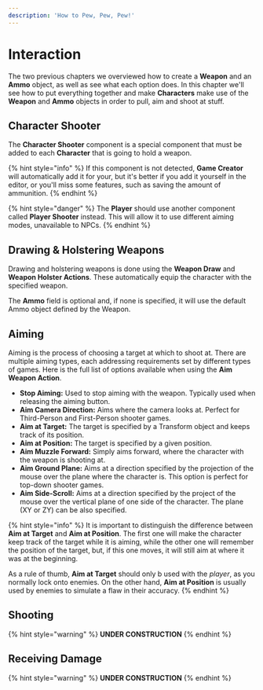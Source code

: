 ```yaml
---
description: 'How to Pew, Pew, Pew!'
---
```


# Interaction

The two previous chapters we overviewed how to create a **Weapon** and an **Ammo** object, as well as see what each option does. In this chapter we'll see how to put everything together and make **Characters** make use of the **Weapon** and **Ammo** objects in order to pull, aim and shoot at stuff.

## Character Shooter

The **Character Shooter** component is a special component that must be added to each **Character** that is going to hold a weapon. 

{% hint style="info" %}
If this component is not detected, **Game Creator** will automatically add it for your, but it's better if you add it yourself in the editor, or you'll miss some features, such as saving the amount of ammunition.
{% endhint %}

{% hint style="danger" %}
The **Player** should use another component called **Player Shooter** instead. This will allow it to use different aiming modes, unavailable to NPCs.
{% endhint %}

## Drawing & Holstering Weapons

Drawing and holstering weapons is done using the **Weapon Draw** and **Weapon Holster Actions**. These automatically equip the character with the specified weapon. 

The **Ammo** field is optional and, if none is specified, it will use the default Ammo object defined by the Weapon.

## Aiming

Aiming is the process of choosing a target at which to shoot at. There are multiple aiming types, each addressing requirements set by different types of games. Here is the full list of options available when using the **Aim Weapon Action**.

* **Stop Aiming:** Used to stop aiming with the weapon. Typically used when releasing the aiming button.
* **Aim Camera Direction:** Aims where the camera looks at. Perfect for Third-Person and First-Person shooter games.
* **Aim at Target:** The target is specified by a Transform object and keeps track of its position.
* **Aim at Position:** The target is specified by a given position.
* **Aim Muzzle Forward:** Simply aims forward, where the character with the weapon is shooting at.
* **Aim Ground Plane:** Aims at a direction specified by the projection of the mouse over the plane where the character is. This option is perfect for top-down shooter games.
* **Aim Side-Scroll:** Aims at  a direction specified by the project of the mouse over the vertical plane of one side of the character. The plane \(XY or ZY\) can be also specified.

{% hint style="info" %}
It is important to distinguish the difference between **Aim at Target** and **Aim at Position**. The first one will make the character keep track of the target while it is aiming, while the other one will remember the position of the target, but, if this one moves, it will still aim at where it was at the beginning.

As a rule of thumb, **Aim at Target** should only b used with the _player_, as you normally lock onto enemies. On the other hand, **Aim at Position** is usually used by enemies to simulate a flaw in their accuracy.
{% endhint %}

## Shooting

{% hint style="warning" %}
**UNDER CONSTRUCTION**
{% endhint %}

## Receiving Damage

{% hint style="warning" %}
**UNDER CONSTRUCTION**
{% endhint %}

